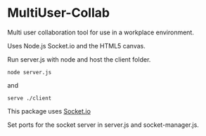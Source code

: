 # MultiUser-Collab
Multi user collaboration tool for use in a workplace environment.

Uses Node.js Socket.io and the HTML5 canvas.

Run server.js with node and host the client folder.

```shell
node server.js
```
and

```shell
serve ./client
```
This package uses <a href="https://www.npmjs.com/package/socket.io">Socket.io</a>

Set ports for the socket server in server.js and socket-manager.js.
